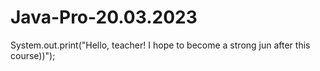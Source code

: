 # Java-Pro-20.03.2023
System.out.print("Hello, teacher! I hope to become a strong jun after this course))");
